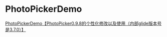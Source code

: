 # PhotoPickerDemo
[PhotoPickerDemo【PhotoPicker0.9.8的个性化修改以及使用（内部glide版本号是3.7.0）】](https://www.cnblogs.com/whycxb/p/9378098.html)

